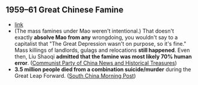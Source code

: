 ## 1959–61 Great Chinese Famine
- [link](https://www0.gsb.columbia.edu/faculty/pyared/papers/famines.pdf)
- (The mass famines under Mao weren't intentional.) That doesn't exactly **absolve Mao from any** wrongdoing, you wouldn't say to a capitalist that "The Great Depression wasn't on purpose, so it's fine." Mass killings of landlords, gulags and relocations **still happened**. Even then, Liu Shaoqi **admitted that the famine was most likely 70% human error**. ([Communist Party of China News and Historical Treasures](http://cpc.people.com.cn/GB/64162/64172/85037/85039/5898093.html))
- **3.5 million people died from a combination suicide/murder** during the Great Leap Forward. ([South China Morning Post](https://www.scmp.com/article/723956/revisiting-calamitous-time))